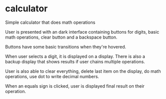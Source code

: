 # calculator
Simple calculator that does math operations

User is presented with an dark interface containing buttons for digits,
basic math operations, clear button and a backspace button.

Buttons have some basic transitions when they're hovered.

When user selects a digit, it is displayed on a display. There is also 
a backup display that shows results if user chains multiple operations.

User is also able to clear everything, delete last item on the display,
do math operations, use dot to write decimal numbers.

When an equals sign is clicked, user is displayed final result on their
operation.